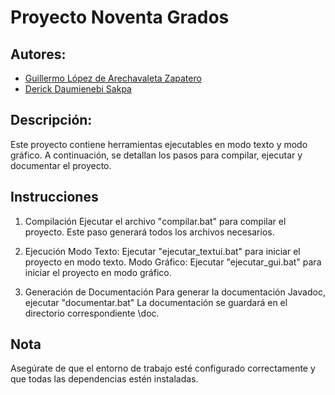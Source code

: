 # Proyecto Noventa Grados


## Autores:
- [Guillermo López de Arechavaleta Zapatero](https://github.com/Yety14)
- [Derick Daumienebi Sakpa](https://github.com/daumienebi)


## Descripción:
Este proyecto contiene herramientas ejecutables en modo texto y modo gráfico. A continuación, se detallan los pasos para compilar, ejecutar y documentar el proyecto.


## Instrucciones

1. Compilación
Ejecutar el archivo "compilar.bat" para compilar el proyecto. Este paso generará todos los archivos necesarios.


2. Ejecución
Modo Texto: Ejecutar "ejecutar_textui.bat" para iniciar el proyecto en modo texto.
Modo Gráfico: Ejecutar "ejecutar_gui.bat" para iniciar el proyecto en modo gráfico.


3. Generación de Documentación
Para generar la documentación Javadoc, ejecutar "documentar.bat"
La documentación se guardará en el directorio correspondiente \doc.


## Nota
Asegúrate de que el entorno de trabajo esté configurado correctamente y que todas las dependencias estén instaladas.


